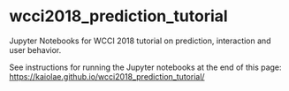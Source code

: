 # wcci2018_prediction_tutorial

Jupyter Notebooks for WCCI 2018 tutorial on prediction, interaction and user behavior.

See instructions for running the Jupyter notebooks at the end of this page:
https://kaiolae.github.io/wcci2018_prediction_tutorial/

